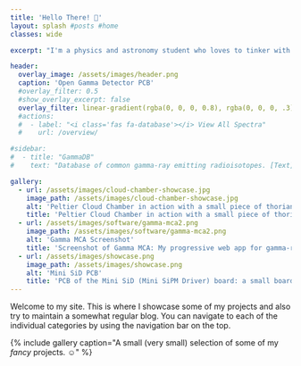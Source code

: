 ```yaml
---
title: 'Hello There! 👋'
layout: splash #posts #home
classes: wide

excerpt: "I'm a physics and astronomy student who loves to tinker with electronics and programming. Learning new things and applying this knowledge to build stuff and see for yourself is awesome!"

header:
  overlay_image: /assets/images/header.png
  caption: 'Open Gamma Detector PCB'
  #overlay_filter: 0.5
  #show_overlay_excerpt: false
  overlay_filter: linear-gradient(rgba(0, 0, 0, 0.8), rgba(0, 0, 0, .3))
  #actions:
  #  - label: "<i class='fas fa-database'></i> View All Spectra"
  #    url: /overview/

#sidebar:
#  - title: "GammaDB"
#    text: "Database of common gamma-ray emitting radioisotopes. [Text](/overview/){: .btn .btn--primary }"

gallery:
  - url: /assets/images/cloud-chamber-showcase.jpg
    image_path: /assets/images/cloud-chamber-showcase.jpg
    alt: 'Peltier Cloud Chamber in action with a small piece of thorianite.'
    title: 'Peltier Cloud Chamber in action with a small piece of thorianite.'
  - url: /assets/images/software/gamma-mca2.png
    image_path: /assets/images/software/gamma-mca2.png
    alt: 'Gamma MCA Screenshot'
    title: 'Screenshot of Gamma MCA: My progressive web app for gamma-ray spectrometry.'
  - url: /assets/images/showcase.png
    image_path: /assets/images/showcase.png
    alt: 'Mini SiD PCB'
    title: 'PCB of the Mini SiD (Mini SiPM Driver) board: a small board to control a silicon photomultiplier.'
---
```


<p align="center"><strong id="extra"><!-- For some extra JS fun --></strong></p>

Welcome to my site. This is where I showcase some of my projects and also try to maintain a somewhat regular blog. You can navigate to each of the individual categories by using the navigation bar on the top.

{% include gallery caption="A small (very small) selection of some of my *fancy* projects. ☺️" %}
